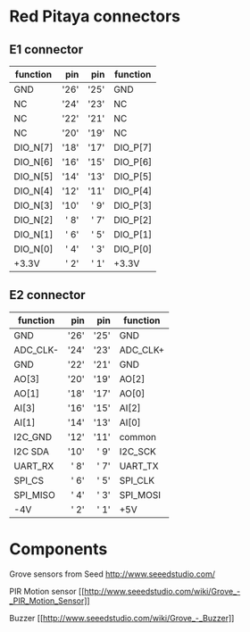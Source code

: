 # Red Pitaya connectors

## E1 connector

| function |  pin |  pin | function |
|----------|-----:|-----:|----------|
| GND      | '26' | '25' | GND      |
| NC       | '24' | '23' | NC       |
| NC       | '22' | '21' | NC       |
| NC       | '20' | '19' | NC       |
| DIO_N[7] | '18' | '17' | DIO_P[7] |
| DIO_N[6] | '16' | '15' | DIO_P[6] |
| DIO_N[5] | '14' | '13' | DIO_P[5] |
| DIO_N[4] | '12' | '11' | DIO_P[4] |
| DIO_N[3] | '10' | ' 9' | DIO_P[3] |
| DIO_N[2] | ' 8' | ' 7' | DIO_P[2] |
| DIO_N[1] | ' 6' | ' 5' | DIO_P[1] |
| DIO_N[0] | ' 4' | ' 3' | DIO_P[0] |
| +3.3V    | ' 2' | ' 1' | +3.3V    |

## E2 connector

| function |  pin |  pin | function |
|----------|-----:|-----:|----------|
| GND      | '26' | '25' | GND      |
| ADC_CLK- | '24' | '23' | ADC_CLK+ |
| GND      | '22' | '21' | GND      |
| AO[3]    | '20' | '19' | AO[2]    |
| AO[1]    | '18' | '17' | AO[0]    |
| AI[3]    | '16' | '15' | AI[2]    |
| AI[1]    | '14' | '13' | AI[0]    |
| I2C_GND  | '12' | '11' | common   |
| I2C SDA  | '10' | ' 9' | I2C_SCK  |
| UART_RX  | ' 8' | ' 7' | UART_TX  |
| SPI_CS   | ' 6' | ' 5' | SPI_CLK  |
| SPI_MISO | ' 4' | ' 3' | SPI_MOSI |
| -4V      | ' 2' | ' 1' | +5V      |

# Components

Grove sensors from Seed
http://www.seeedstudio.com/

PIR Motion sensor
[[http://www.seeedstudio.com/wiki/Grove_-_PIR_Motion_Sensor]]

Buzzer
[[http://www.seeedstudio.com/wiki/Grove_-_Buzzer]]


